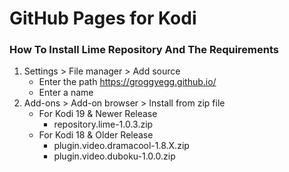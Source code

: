 # GitHub Pages for Kodi

### How To Install Lime Repository And The Requirements

1. Settings > File manager > Add source
    - Enter the path https://groggyegg.github.io/
    - Enter a name
2. Add-ons > Add-on browser > Install from zip file
    - For Kodi 19 & Newer Release
        - repository.lime-1.0.3.zip
    - For Kodi 18 & Older Release
        - plugin.video.dramacool-1.8.X.zip
        - plugin.video.duboku-1.0.0.zip
